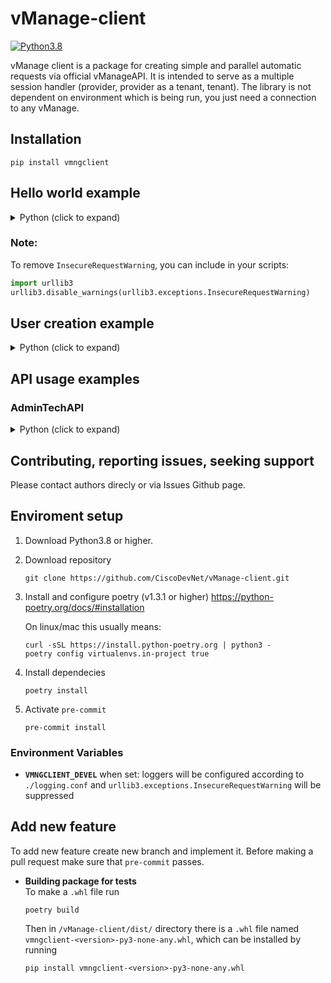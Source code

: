 # vManage-client
[![Python3.8](https://img.shields.io/static/v1?label=Python&logo=Python&color=3776AB&message=3.8)](https://www.python.org/)

vManage client is a package for creating simple and parallel automatic requests via official vManageAPI. It is intended to serve as a multiple session handler (provider, provider as a tenant, tenant). The library is not dependent on environment which is being run, you just need a connection to any vManage.

## Installation
```console
pip install vmngclient
```

## Hello world example

<details>
    <summary>Python (click to expand)</summary>

```Python
from vmngclient.session import create_vManageSession


base_url = "sandbox-sdwan-2.cisco.com/"
username = "devnetuser"
password = "RG!_Yw919_83"
session = create_vManageSession(url=base_url, username=username, password=password)


>>> "Logged as devnetuser. The session type is SessionType.TENANT"
>>> {'title': 'Cisco vManage', 'version': '20.4.2.1', 'applicationVersion': '20.4R-vbamboo-16-Dec-2021 19:07:17 PST', 'applicationServer': 'vmanage', 'copyright': 'Copyright (c) 2022, Cisco. All rights reserved.', 'time': '2022-12-01 13:45:44', 'timeZone': 'UTC', 'logo': '/dataservice/client/logo.png'}
```
</details>

### Note:
To remove `InsecureRequestWarning`, you can include in your scripts:
```Python
import urllib3
urllib3.disable_warnings(urllib3.exceptions.InsecureRequestWarning)
```

## User creation example

<details>
    <summary>Python (click to expand)</summary>

```Python
from vmngclient.api.administration import UserAlreadyExistsError, UserApi
from vmngclient.dataclasses import User
from vmngclient.session import create_vManageSession

session = create_vManageSession(url=..., username=..., password=...)
user_api = UserApi(session)

test_user = User(
    group=["basic"],
    description="Demo User",
    username="demouser",
    password="password",
    locale="en_US",
    resource_group="global"
)

try:
    user_api.create_user(test_user)
except UserAlreadyExistsError as error:
    print(f"User {username} already exists.")
```
</details>

## API usage examples

### AdminTechAPI

<details>
    <summary>Python (click to expand)</summary>

```Python
from vmngclient.session import create_vManageSession
from vmngclient.api.admin_tech_api import AdminTechAPI

session = create_vManageSession(url=..., username=..., password=...)
admintech = AdminTechAPI(session)
filename = admintech.generate("172.16.255.11")
admintech.download(filename)
admintech.delete(filename)
```

</details>


## Contributing, reporting issues, seeking support
Please contact authors direcly or via Issues Github page.

## **Enviroment setup**
1. Download Python3.8 or higher.
2. Download repository
    ```
    git clone https://github.com/CiscoDevNet/vManage-client.git
    ```
3. Install and configure poetry (v1.3.1 or higher)
    https://python-poetry.org/docs/#installation

    On linux/mac this usually means:
    ```
    curl -sSL https://install.python-poetry.org | python3 -
    poetry config virtualenvs.in-project true
    ```
4. Install dependecies 
    ```
    poetry install
    ```
5. Activate `pre-commit`
    ```
    pre-commit install
    ```
### **Environment Variables**
- **`VMNGCLIENT_DEVEL`** when set: loggers will be configured according to `./logging.conf` and `urllib3.exceptions.InsecureRequestWarning` will be suppressed

## **Add new feature**
To add new feature create new branch and implement it. Before making a pull request make sure that `pre-commit` passes.
- **Building package for tests**\
    To make a `.whl` file run
    ```
    poetry build
    ```
    Then in `/vManage-client/dist/` directory there is a `.whl` file named `vmngclient-<version>-py3-none-any.whl`, which can be installed by running
    ```
    pip install vmngclient-<version>-py3-none-any.whl
    ```
